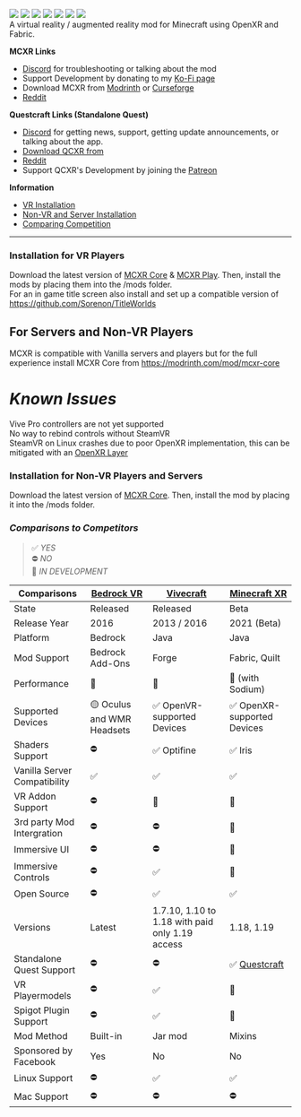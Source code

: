 ![](https://user-images.githubusercontent.com/90802279/172026916-a617134b-a829-4d67-b8ec-ef10ea4be266.png)
![](https://img.shields.io/github/v/release/Sorenon/MCXR) ![](https://img.shields.io/discord/829825443480993802?label=discord) ![](https://img.shields.io/modrinth/dt/hcEWWGik?label=mcxr-core%20downloads) ![](https://img.shields.io/modrinth/dt/9jVyqpHR?label=mcxr-play%20downloads) ![](https://img.shields.io/reddit/subreddit-subscribers/MinecraftXR) ![](https://badgen.net/discord/online-members/questcraft)
<br/>A virtual reality / augmented reality mod for Minecraft using OpenXR and Fabric.

**MCXR Links**
- [Discord](https://discord.gg/a7PPU9tYDU) for troubleshooting or talking about the mod
- Support Development by donating to my [Ko-Fi page](https://ko-fi.com/sorenon)
- Download MCXR from [Modrinth](https://modrinth.com/user/Sorenon) or [Curseforge](https://www.curseforge.com/members/sorenon/projects)
- [Reddit](https://www.reddit.com/r/MinecraftXR)

**Questcraft Links (Standalone Quest)**
- [Discord](https://discord.gg/questcraft) for getting news, support, getting update announcements, or talking about the app.
- [Download QCXR from](https://github.com/QuestCraftPlusPlus/QuestCraft/releases)
- [Reddit](https://www.reddit.com/r/QuestCraft/)
- Support QCXR's Development by joining the [Patreon](https://patreon.com/questcraftxr)

**Information**
- [VR Installation](#installation-for-vr-players)
- [Non-VR and Server Installation](#installation-for-non-vr-players-and-servers)
- [Comparing Competition](#comparisons-to-competitors)

---------
### Installation for VR Players
Download the latest version of [MCXR Core](https://modrinth.com/mod/mcxr-core) & [MCXR Play](https://modrinth.com/mod/mcxr-play). Then, install the mods by placing them into the /mods folder.
<br/>
For an in game title screen also install and set up a compatible version of https://github.com/Sorenon/TitleWorlds
## For Servers and Non-VR Players
MCXR is compatible with Vanilla servers and players but for the full experience install MCXR Core from https://modrinth.com/mod/mcxr-core

# *Known Issues*
Vive Pro controllers are not yet supported <br/>
No way to rebind controls without SteamVR</br>
SteamVR on Linux crashes due to poor OpenXR implementation, this can be mitigated with an [OpenXR Layer](https://github.com/Sorenon/sorenon_openxr_layer)

### Installation for Non-VR Players and Servers
Download the latest version of [MCXR Core](https://modrinth.com/mod/mcxr-core). Then, install the mod by placing it into the /mods folder.

### *Comparisons to Competitors*
> ✅ *YES*
> <br/>⛔ *NO*
> <br/>🚧 *IN DEVELOPMENT*

| Comparisons                 | [Bedrock VR](https://www.minecraft.net/en-us/vr)| [Vivecraft](http://www.vivecraft.org/)| [Minecraft XR](https://github.com/Sorenon/MCXR) |
| --------------------------- | ------------------------------- | ----------------------------- | ---------------------------- |
| State                       | Released                        | Released                      | Beta                         |
| Release Year                | 2016                            | 2013 / 2016                   | 2021 (Beta)                  |
| Platform                    | Bedrock                         | Java                          | Java                         |
| Mod Support                 | Bedrock Add-Ons                 | Forge                         | Fabric, Quilt                |
| Performance                 | 🥇                              | 🥉                           | 🥈 (with Sodium)             |
| Supported Devices           | 🟡 Oculus and WMR Headsets      | ✅ OpenVR-supported Devices   | ✅ OpenXR-supported Devices |
| Shaders Support             | ⛔                              | ✅ Optifine                   | ✅ Iris                     |
| Vanilla Server Compatibility| ✅                              | ✅                           | ✅                           |
| VR Addon Support            | ⛔                              | 🚧                           | 🚧                           |
| 3rd party Mod Intergration  | ⛔                              | ⛔                           | 🚧                           |
| Immersive UI                | ⛔                              | ⛔                           | 🚧                           |
| Immersive Controls          | ⛔                              | ✅                           | 🚧                           |
| Open Source                 | ⛔                              | ✅                           | ✅                           |
| Versions                    | Latest                          | 1.7.10, 1.10 to 1.18 with paid only 1.19 access | 1.18, 1.19                         |
| Standalone Quest Support    | ⛔                              | ⛔                           | ✅ [Questcraft](https://sidequestvr.com/app/7150/questcraft)|
| VR Playermodels             | ⛔                              | ✅                           | 🚧                           |
| Spigot Plugin Support       | ⛔                              | ✅                           | 🚧                           |
| Mod Method                  | Built-in                        | Jar mod                       | Mixins                       |
| Sponsored by Facebook       | Yes                              | No                           | No                           |
| Linux Support               | ⛔                              | ✅                           | ✅                           |
| Mac Support                 | ⛔                              | ⛔                           | ⛔                           |
